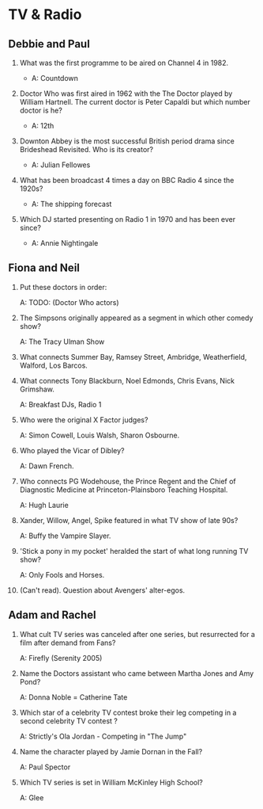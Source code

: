 TV & Radio
==========

Debbie and Paul
---------------
1. What was the first programme to be aired on Channel 4 in 1982.

    * A: Countdown

2. Doctor Who was first aired in 1962 with the The Doctor played by William Hartnell. The current doctor is Peter Capaldi but which number doctor is he?

    * A: 12th

3. Downton Abbey is the most successful British period drama since Brideshead Revisited. Who is its creator?

    * A: Julian Fellowes

4. What has been broadcast 4 times a day on BBC Radio 4 since the 1920s?

    * A: The shipping forecast

5. Which DJ started presenting on Radio 1 in 1970 and has been ever since?

    * A: Annie Nightingale

Fiona and Neil
--------------
1. Put these doctors in order:

    A: TODO: (Doctor Who actors)

2. The Simpsons originally appeared as a segment in which other comedy show?

    A: The Tracy Ulman Show

3. What connects Summer Bay, Ramsey Street, Ambridge, Weatherfield, Walford, Los Barcos.

4. What connects Tony Blackburn, Noel Edmonds, Chris Evans, Nick Grimshaw.

    A: Breakfast DJs, Radio 1

5. Who were the original X Factor judges?

    A: Simon Cowell, Louis Walsh, Sharon Osbourne.

6. Who played the Vicar of Dibley?

    A: Dawn French.

7. Who connects PG Wodehouse, the Prince Regent and the Chief of Diagnostic Medicine at Princeton-Plainsboro Teaching Hospital.

    A: Hugh Laurie

8. Xander, Willow, Angel, Spike featured in what TV show of late 90s?

    A: Buffy the Vampire Slayer.

9. 'Stick a pony in my pocket' heralded the start of what long running TV show?

    A: Only Fools and Horses.
    
10. (Can't read). Question about Avengers' alter-egos.

Adam and Rachel
---------------

1. What cult TV series was canceled after one series, but resurrected for a film after demand from Fans?

    A: Firefly (Serenity 2005)

2. Name the Doctors assistant who came between Martha Jones and Amy Pond? 

    A: Donna Noble = Catherine Tate

3. Which star of a celebrity TV contest broke their leg competing in a second celebrity TV contest ?

    A: Strictly's Ola Jordan - Competing in "The Jump" 

4. Name the character played by Jamie Dornan in the Fall?

    A: Paul Spector

5. Which TV series is set in William McKinley High School?

    A: Glee


